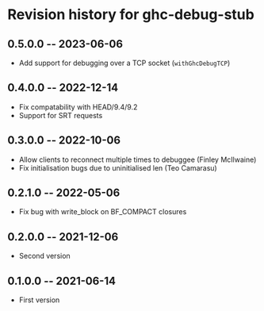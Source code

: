 # Revision history for ghc-debug-stub

## 0.5.0.0 -- 2023-06-06

* Add support for debugging over a TCP socket (`withGhcDebugTCP`)

## 0.4.0.0 -- 2022-12-14

* Fix compatability with HEAD/9.4/9.2
* Support for SRT requests

## 0.3.0.0 -- 2022-10-06

* Allow clients to reconnect multiple times to debuggee (Finley McIlwaine)
* Fix initialisation bugs due to uninitialised len (Teo Camarasu)

## 0.2.1.0 -- 2022-05-06

* Fix bug with write_block on BF_COMPACT closures

## 0.2.0.0 -- 2021-12-06

* Second version

## 0.1.0.0 -- 2021-06-14

* First version

